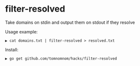 # filter-resolved

Take domains on stdin and output them on stdout if they resolve

Usage example:

```
▶ cat domains.txt | filter-resolved > resolved.txt
```

Install:

```
▶ go get github.com/tomnomnom/hacks/filter-resolved
```
